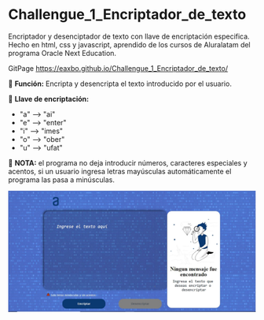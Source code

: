 # Challengue_1_Encriptador_de_texto
Encriptador y desenciptador de texto con llave de encriptación especifica.
Hecho en html, css y javascript, aprendido de los cursos de Aluralatam del programa Oracle Next Education.

GitPage https://eaxbo.github.io/Challengue_1_Encriptador_de_texto/

:jigsaw: **Función:**
Encripta y desencripta el texto introducido por el usuario.

:key: **Llave de encriptación:**
- "a" --> "ai"
- "e" --> "enter"
- "i" --> "imes"
- "o" --> "ober"
- "u" --> "ufat"

:rotating_light: **NOTA:** el programa no deja introducir números, caracteres especiales y acentos, si un usuario ingresa letras mayúsculas automáticamente el programa las pasa a minúsculas.

![](imagenes/muestra.JPG)
